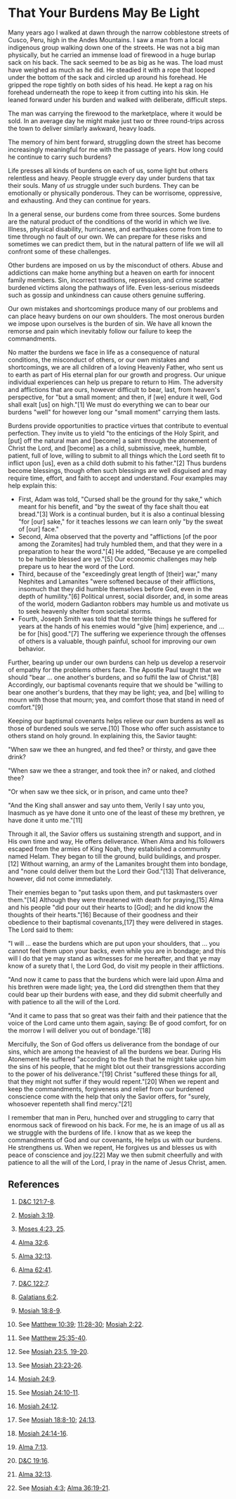 # That Your Burdens May Be Light

Many years ago I walked at dawn through the narrow cobblestone streets of
Cusco, Peru, high in the Andes Mountains. I saw a man from a local indigenous
group walking down one of the streets. He was not a big man physically, but he
carried an immense load of firewood in a huge burlap sack on his back. The
sack seemed to be as big as he was. The load must have weighed as much as he
did. He steadied it with a rope that looped under the bottom of the sack and
circled up around his forehead. He gripped the rope tightly on both sides of
his head. He kept a rag on his forehead underneath the rope to keep it from
cutting into his skin. He leaned forward under his burden and walked with
deliberate, difficult steps.

The man was carrying the firewood to the marketplace, where it would be sold.
In an average day he might make just two or three round-trips across the town
to deliver similarly awkward, heavy loads.

The memory of him bent forward, struggling down the street has become
increasingly meaningful for me with the passage of years. How long could he
continue to carry such burdens?

Life presses all kinds of burdens on each of us, some light but others
relentless and heavy. People struggle every day under burdens that tax their
souls. Many of _us_ struggle under such burdens. They can be emotionally or
physically ponderous. They can be worrisome, oppressive, and exhausting. And
they can continue for years.

In a general sense, our burdens come from three sources. Some burdens are the
natural product of the conditions of the world in which we live. Illness,
physical disability, hurricanes, and earthquakes come from time to time
through no fault of our own. We can prepare for these risks and sometimes we
can predict them, but in the natural pattern of life we will all confront some
of these challenges.

Other burdens are imposed on us by the misconduct of others. Abuse and
addictions can make home anything but a heaven on earth for innocent family
members. Sin, incorrect traditions, repression, and crime scatter burdened
victims along the pathways of life. Even less-serious misdeeds such as gossip
and unkindness can cause others genuine suffering.

Our own mistakes and shortcomings produce many of our problems and can place
heavy burdens on our own shoulders. The most onerous burden we impose upon
ourselves is the burden of sin. We have all known the remorse and pain which
inevitably follow our failure to keep the commandments.

No matter the burdens we face in life as a consequence of natural conditions,
the misconduct of others, or our own mistakes and shortcomings, we are all
children of a loving Heavenly Father, who sent us to earth as part of His
eternal plan for our growth and progress. Our unique individual experiences
can help us prepare to return to Him. The adversity and afflictions that are
ours, however difficult to bear, last, from heaven's perspective, for "but a
small moment; and then, if [we] endure it well, God shall exalt [us] on
high."[1] We must do everything we can to bear our burdens "well" for however
long our "small moment" carrying them lasts.

Burdens provide opportunities to practice virtues that contribute to eventual
perfection. They invite us to yield "to the enticings of the Holy Spirit, and
[put] off the natural man and [become] a saint through the atonement of Christ
the Lord, and [become] as a child, submissive, meek, humble, patient, full of
love, willing to submit to all things which the Lord seeth fit to inflict upon
[us], even as a child doth submit to his father."[2] Thus burdens become
blessings, though often such blessings are well disguised and may require
time, effort, and faith to accept and understand. Four examples may help
explain this:

  * First, Adam was told, "Cursed shall be the ground for thy sake," which meant for his benefit, and "by the sweat of thy face shalt thou eat bread."[3] Work is a continual burden, but it is also a continual blessing "for [our] sake," for it teaches lessons _we_ can learn only "by the sweat of [our] face."
  * Second, Alma observed that the poverty and "afflictions [of the poor among the Zoramites] had truly humbled them, and that they were in a preparation to hear the word."[4] He added, "Because ye are compelled to be humble blessed are ye."[5] Our economic challenges may help prepare us to hear the word of the Lord. 
  * Third, because of the "exceedingly great length of [their] war," many Nephites and Lamanites "were softened because of their afflictions, insomuch that they did humble themselves before God, even in the depth of humility."[6] Political unrest, social disorder, and, in some areas of the world, modern Gadianton robbers may humble us and motivate us to seek heavenly shelter from societal storms. 
  * Fourth, Joseph Smith was told that the terrible things he suffered for years at the hands of his enemies would "give [him] experience, and ... be for [his] good."[7] The suffering we experience through the offenses of others is a valuable, though painful, school for improving our own behavior. 

Further, bearing up under our own burdens can help us develop a reservoir of
empathy for the problems others face. The Apostle Paul taught that we should
"bear ... one another's burdens, and so fulfil the law of Christ."[8]
Accordingly, our baptismal covenants require that we should be "willing to
bear one another's burdens, that they may be light; yea, and [be] willing to
mourn with those that mourn; yea, and comfort those that stand in need of
comfort."[9]

Keeping our baptismal covenants helps relieve our _own_ burdens as well as
those of burdened souls we serve.[10] Those who offer such assistance to
others stand on holy ground. In explaining this, the Savior taught:

"When saw we thee an hungred, and fed thee? or thirsty, and gave thee drink?

"When saw we thee a stranger, and took thee in? or naked, and clothed thee?

"Or when saw we thee sick, or in prison, and came unto thee?

"And the King shall answer and say unto them, Verily I say unto you, Inasmuch
as ye have done it unto one of the least of these my brethren, ye have done it
unto me."[11]

Through it all, the Savior offers us sustaining strength and support, and in
His own time and way, He offers deliverance. When Alma and his followers
escaped from the armies of King Noah, they established a community named
Helam. They began to till the ground, build buildings, and prosper.[12]
Without warning, an army of the Lamanites brought them into bondage, and "none
could deliver them but the Lord their God."[13] That deliverance, however, did
not come immediately.

Their enemies began to "put tasks upon them, and put taskmasters over
them."[14] Although they were threatened with death for praying,[15] Alma and
his people "did pour out their hearts to [God]; and he did know the thoughts
of their hearts."[16] Because of their goodness and their obedience to their
baptismal covenants,[17] they were delivered in stages. The Lord said to them:

"I will ... ease the burdens which are put upon your shoulders, that ... you
cannot feel them upon your backs, even while you are in bondage; and this will
I do that ye may stand as witnesses for me hereafter, and that ye may know of
a surety that I, the Lord God, do visit my people in their afflictions.

"And now it came to pass that the burdens which were laid upon Alma and his
brethren were made light; yea, the Lord did strengthen them that they could
bear up their burdens with ease, and they did submit cheerfully and with
patience to all the will of the Lord.

"And it came to pass that so great was their faith and their patience that the
voice of the Lord came unto them again, saying: Be of good comfort, for on the
morrow I will deliver you out of bondage."[18]

Mercifully, the Son of God offers us deliverance from the bondage of our sins,
which are among the heaviest of all the burdens we bear. During His Atonement
He suffered "according to the flesh that he might take upon him the sins of
his people, that he might blot out their transgressions according to the power
of his deliverance."[19] Christ "suffered these things for all, that they
might not suffer if they would repent."[20] When we repent and keep the
commandments, forgiveness and relief from our burdened conscience come with
the help that only the Savior offers, for "surely, whosoever repenteth shall
find mercy."[21]

I remember that man in Peru, hunched over and struggling to carry that
enormous sack of firewood on his back. For me, he is an image of us all as we
struggle with the burdens of life. I know that as we keep the commandments of
God and our covenants, He helps us with our burdens. He strengthens us. When
we repent, He forgives us and blesses us with peace of conscience and joy.[22]
May we then submit cheerfully and with patience to all the will of the Lord, I
pray in the name of Jesus Christ, amen.

## References

  1. [D&amp;C 121:7-8](https://www.lds.org/scriptures/dc-testament/dc/121.7-8?lang=eng#6).

  2. [Mosiah 3:19](https://www.lds.org/scriptures/bofm/mosiah/3.19?lang=eng#18).

  3. [Moses 4:23, 25](https://www.lds.org/scriptures/pgp/moses/4.23,25?lang=eng#22).

  4. [Alma 32:6](https://www.lds.org/scriptures/bofm/alma/32.6?lang=eng#5).

  5. [Alma 32:13](https://www.lds.org/scriptures/bofm/alma/32.13?lang=eng#12).

  6. [Alma 62:41](https://www.lds.org/scriptures/bofm/alma/62.41?lang=eng#40).

  7. [D&amp;C 122:7](https://www.lds.org/scriptures/dc-testament/dc/122.7?lang=eng#6).

  8. [Galatians 6:2](https://www.lds.org/scriptures/nt/gal/6.2?lang=eng#1).

  9. [Mosiah 18:8-9](https://www.lds.org/scriptures/bofm/mosiah/18.8-9?lang=eng#7).

  10. See [Matthew 10:39](https://www.lds.org/scriptures/nt/matt/10.39?lang=eng#38); [11:28-30](https://www.lds.org/scriptures/nt/matt/11.28-30?lang=eng#27); [Mosiah 2:22](https://www.lds.org/scriptures/bofm/mosiah/2.22?lang=eng#21).

  11. See [Matthew 25:35-40](https://www.lds.org/scriptures/nt/matt/25.35-40?lang=eng#34).

  12. See [Mosiah 23:5, 19-20](https://www.lds.org/scriptures/bofm/mosiah/23.5,19-20?lang=eng#4).

  13. See [Mosiah 23:23-26](https://www.lds.org/scriptures/bofm/mosiah/23.23-26?lang=eng#22).

  14. [Mosiah 24:9](https://www.lds.org/scriptures/bofm/mosiah/24.9?lang=eng#8).

  15. See [Mosiah 24:10-11](https://www.lds.org/scriptures/bofm/mosiah/24.10-11?lang=eng#9).

  16. [Mosiah 24:12](https://www.lds.org/scriptures/bofm/mosiah/24.12?lang=eng#11).

  17. See [Mosiah 18:8-10](https://www.lds.org/scriptures/bofm/mosiah/18.8-10?lang=eng#7); [24:13](https://www.lds.org/scriptures/bofm/mosiah/24.13?lang=eng#12).

  18. [Mosiah 24:14-16](https://www.lds.org/scriptures/bofm/mosiah/24.14-16?lang=eng#13).

  19. [Alma 7:13](https://www.lds.org/scriptures/bofm/alma/7.13?lang=eng#12).

  20. [D&amp;C 19:16](https://www.lds.org/scriptures/dc-testament/dc/19.16?lang=eng#15).

  21. [Alma 32:13](https://www.lds.org/scriptures/bofm/alma/32.13?lang=eng#12).

  22. See [Mosiah 4:3](https://www.lds.org/scriptures/bofm/mosiah/4.3?lang=eng#2); [Alma 36:19-21](https://www.lds.org/scriptures/bofm/alma/36.19-21?lang=eng#18).

